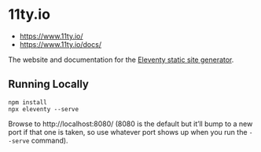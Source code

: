 # 11ty.io

* https://www.11ty.io/
* https://www.11ty.io/docs/

The website and documentation for the [Eleventy static site generator](https://github.com/11ty/eleventy/).

## Running Locally

```
npm install
npx eleventy --serve
```

Browse to http://localhost:8080/ (8080 is the default but it’ll bump to a new port if that one is taken, so use whatever port shows up when you run the `--serve` command).
